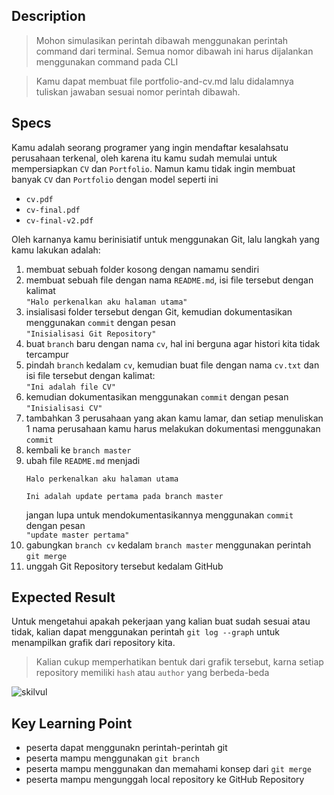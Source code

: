 ## Description
> Mohon simulasikan perintah dibawah menggunakan perintah command dari terminal. Semua nomor dibawah ini harus dijalankan menggunakan command pada CLI

> Kamu dapat membuat file portfolio-and-cv.md lalu didalamnya tuliskan jawaban sesuai nomor perintah dibawah.

## Specs

Kamu adalah seorang programer yang ingin mendaftar kesalahsatu perusahaan terkenal, oleh karena itu kamu sudah memulai untuk mempersiapkan `CV` dan `Portfolio`. Namun kamu tidak ingin membuat banyak `CV` dan `Portfolio` dengan model seperti ini
- `cv.pdf`
- `cv-final.pdf`
- `cv-final-v2.pdf`

Oleh karnanya kamu berinisiatif untuk menggunakan Git, lalu langkah yang kamu lakukan adalah:
1. membuat sebuah folder kosong dengan namamu sendiri
2. membuat sebuah file dengan nama `README.md`, isi file tersebut dengan kalimat<br>`"Halo perkenalkan aku halaman utama"`
3. insialisasi folder tersebut dengan Git, kemudian dokumentasikan menggunakan `commit` dengan pesan<br>`"Inisialisasi Git Repository"`
4. buat `branch` baru dengan nama `cv`, hal ini berguna agar histori kita tidak tercampur
5. pindah `branch` kedalam `cv`, kemudian buat file dengan nama `cv.txt` dan isi file tersebut dengan kalimat:<br>`"Ini adalah file CV"`
6. kemudian dokumentasikan menggunakan `commit` dengan pesan<br>`"Inisialisasi CV"`
7. tambahkan 3 perusahaan yang akan kamu lamar, dan setiap menuliskan 1 nama perusahaan kamu harus melakukan dokumentasi menggunakan `commit`
8. kembali ke `branch master`
9. ubah file `README.md` menjadi
    ```
    Halo perkenalkan aku halaman utama

    Ini adalah update pertama pada branch master
    ```
    jangan lupa untuk mendokumentasikannya menggunakan `commit` dengan pesan<br>`"update master pertama"`
10. gabungkan `branch cv` kedalam `branch master` menggunakan perintah `git merge`
11. unggah Git Repository tersebut kedalam GitHub

## Expected Result
Untuk mengetahui apakah pekerjaan yang kalian buat sudah sesuai atau tidak, kalian dapat menggunakan perintah `git log --graph` untuk menampilkan grafik dari repository kita.
> Kalian cukup memperhatikan bentuk dari grafik tersebut, karna setiap repository memiliki `hash` atau `author` yang berbeda-beda


![skilvul](https://skilvul-prod-01.s3.ap-southeast-1.amazonaws.com/lesson/full-stack-assignment/git-n-github-01.png)

## Key Learning Point
- peserta dapat menggunakn perintah-perintah git
- peserta mampu menggunakan `git branch`
- peserta mampu menggunakan dan memahami konsep dari `git merge`
- peserta mampu mengunggah local repository ke GitHub Repository